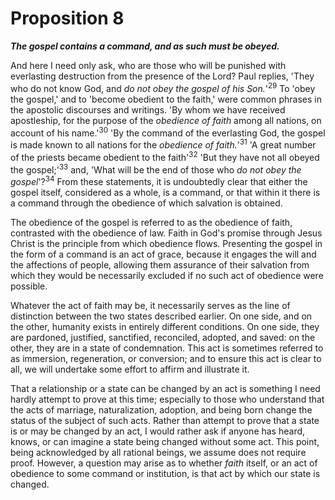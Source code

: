 # Proposition 8

***The gospel contains a command, and as such must be obeyed.***

And here I need only ask, who are those who will be punished with everlasting destruction from the presence of the Lord? Paul replies, 'They who do not know God, and *do not obey the gospel of his Son.*'<sup>29</sup> To 'obey the gospel,' and to 'become obedient to the faith,' were common phrases in the apostolic discourses and writings. 'By whom we have received apostleship, for the purpose of the *obedience of faith* among all nations, on account of his name.'<sup>30</sup> 'By the command of the everlasting God, the gospel is made known to all nations for the *obedience of faith.*'<sup>31</sup> 'A great number of the priests became obedient to the faith'<sup>32</sup> 'But they have not all obeyed the gospel;'<sup>33</sup> and, 'What will be the end of those who *do not obey the gospel*'?<sup>34</sup> From these statements, it is undoubtedly clear that either the gospel itself, considered as a whole, is a command, or that within it there is a command through the obedience of which salvation is obtained.

The obedience of the gospel is referred to as the obedience of faith, contrasted with the obedience of law. Faith in God's promise through Jesus Christ is the principle from which obedience flows. Presenting the gospel in the form of a command is an act of grace, because it engages the will and the affections of people, allowing them assurance of their salvation from which they would be necessarily excluded if no such act of obedience were possible.

Whatever the act of faith may be, it necessarily serves as the line of distinction between the two states described earlier. On one side, and on the other, humanity exists in entirely different conditions. On one side, they are pardoned, justified, sanctified, reconciled, adopted, and saved: on the other, they are in a state of condemnation. This act is sometimes referred to as immersion, regeneration, or conversion; and to ensure this act is clear to all, we will undertake some effort to affirm and illustrate it.

That a relationship or a state can be changed by an act is something I need hardly attempt to prove at this time; especially to those who understand that the acts of marriage, naturalization, adoption, and being born change the status of the subject of such acts. Rather than attempt to prove that a state is or may be changed by an act, I would rather ask if anyone has heard, knows, or can imagine a state being changed without some act. This point, being acknowledged by all rational beings, we assume does not require proof. However, a question may arise as to whether *faith* itself, or an act of obedience to some command or institution, is that act by which our state is changed.